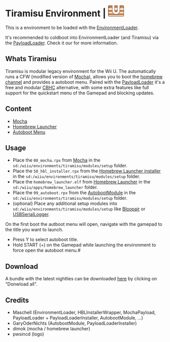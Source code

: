 # Tiramisu Environment | <img src="logo.png" width="50">

This is a environment to be loaded with the [EnvironmentLoader](https://github.com/wiiu-env/EnvironmentLoader).

It's recommended to coldboot into EnvironmentLoader (and Tiramisu) via the [PayloadLoader](https://github.com/wiiu-env/PayloadLoaderInstaller). Check it our for more information.

## Whats Tiramisu

Tiramisu is modular legacy environment for the Wii U. The automatically runs a CFW (modified version of [Mocha](https://github.com/wiiu-env/MochaPayload)), allows you to boot the [homebrew channel](https://github.com/dimok789/homebrew_launcher) and provides a autoboot menu.
Paired with the [PayloadLoader](https://github.com/wiiu-env/PayloadLoaderInstaller) it's a free and modular [CBHC](https://github.com/FIX94/haxchi) alternative, with some extra features like full support for the quickstart menu of the Gamepad and blocking updates.

## Content

- [Mocha](https://github.com/wiiu-env/MochaPayload)
- [Homebrew Launcher](https://github.com/wiiu-env/HBLInstallerWrapper)
- [Autoboot Menu](https://github.com/wiiu-env/AutobootModule)

## Usage
- Place the `00_mocha.rpx` from [Mocha](https://github.com/wiiu-env/MochaPayload) in the `sd:/wiiu/environments/tiramisu/modules/setup` folder.
- Place the `50_hbl_installer.rpx` from the [Homebrew Launcher installer](https://github.com/wiiu-env/HBLInstallerWrapper) in the `sd:/wiiu/environments/tiramisu/modules/setup` folder.
- Place the `homebrew_launcher.elf` from [Homebrew Launcher](https://github.com/dimok789/homebrew_launcher) in the `sd:/wiiu/apps/homebrew_launcher` folder.
- Place the `99_autoboot.rpx` from the [AutobootModule](https://github.com/wiiu-env/AutobootModule) in the `sd:/wiiu/environments/tiramisu/modules/setup` folder.
- (optional) Place any additional setup modules into `sd:/wiiu/environments/tiramisu/modules/setup` like [Bloopair](https://github.com/GaryOderNichts/Bloopair) or [USBSerialLogger](https://github.com/wiiu-env/USBSerialLogger).

On the first boot the autboot menu will open, navigate with the gamepad to the title you want to launch. 
 - Press Y to select autoboot title.
 - Hold START (+) on the Gamepad while launching the environment to force open the autoboot menu.#
 
## Download

A bundle with the latest nightlies can be downloaded [here](https://tiramisu.foryour.cafe/package/tiramisu) by clicking on "Donwload all".
 
## Credits

- Maschell (EnvironmentLoader, HBLInstallerWrapper, MochaPayload, PayloadLoader + PayloadLoaderInstaller, AutobootModule, ...)
- GaryOderNichts (AutobootModule, PayloadLoaderInstaller)
- dimok (mocha / homebrew launcher)
- pwsincd (logo)
